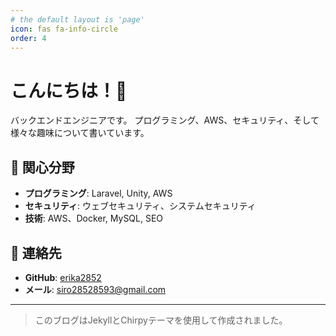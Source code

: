 ```yaml
---
# the default layout is 'page'
icon: fas fa-info-circle
order: 4
---
```


# こんにちは！👋

バックエンドエンジニアです。
プログラミング、AWS、セキュリティ、そして様々な趣味について書いています。

## 🚀 関心分野
- **プログラミング**: Laravel, Unity, AWS
- **セキュリティ**: ウェブセキュリティ、システムセキュリティ
- **技術**: AWS、Docker, MySQL, SEO

## 🔗 連絡先
- **GitHub**: [erika2852](https://github.com/erika2852)
- **メール**: siro28528593@gmail.com

---

> このブログはJekyllとChirpyテーマを使用して作成されました。
